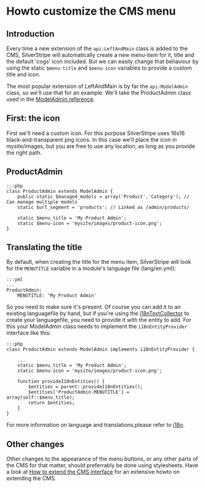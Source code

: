 # Howto customize the CMS menu #

## Introduction ##

Every time a new extension of the `api:LeftAndMain` class is added to the CMS, SilverStripe will automatically
create a new menu-item for it, title and the default 'cogs' icon included.
But we can easily change that behaviour by using the static `$menu-title` and `$menu-icon` variables to
provide a custom title and icon.

The most popular extension of LeftAndMain is by far the `api:ModelAdmin` class, so we'll use that for an example. 
We'll take the ProductAdmin class used in the [ModelAdmin reference](../reference/modeladmin#setup).

## First: the icon ##

First we'll need a custom icon. For this purpose SilverStripe uses 16x16 black-and-transparent png icons.
In this case we'll place the icon in mysite/images, but you are free to use any location, as long as you 
provide the right path.

## ProductAdmin ##

	:::php
	class ProductAdmin extends ModelAdmin {
		public static $managed_models = array('Product','Category'); // Can manage multiple models
 		static $url_segment = 'products'; // Linked as /admin/products/	
 		
		static $menu_title = 'My Product Admin';
		static $menu-icon = 'mysite/images/product-icon.png'; 
	}

## Translating the title ##
 
By default, when creating the title for the menu item, SilverStripe will look for the `MENUTITLE` variable in 
a module's language file (lang/en.yml):

	:::yml
	...
	ProductAdmin:
		MENUTITLE: 'My Product Admin'

So you need to make sure it's present. Of course you can add it to an existing languagefile by hand, 
but if you're using the [i18nTextCollector](../reference/ii8n#collecting-text) to create your languagefile, 
you need to provide it with the entity to add. For this your ModelAdmin class needs to implement the 
`i18nEntityProvider` interface like this: 

	:::php
	class ProductAdmin extends ModelAdmin implements i18nEntityProvider {
		
		...
		static $menu_title = 'My Product Admin';
		static $menu-icon = 'mysite/images/product-icon.png';
		
		function provideI18nEntities() {
			$entities = parent::provideI18nEntities();
			$entities['ProductAdmin.MENUTITLE'] = array(self::$menu_title);		
			return $entities;
		}
	}
	
For more information on language and translations,please refer to [i18n](../reference/ii8n).
	
## Other changes ##

Other changes to the appearance of the menu buttons, or any other parts of the CMS for that matter, should 
preferrably be done using stylesheets. Have a look at [How to extend the CMS interface](extend-cms-interface) for 
an extensive howto on extending the CMS.

